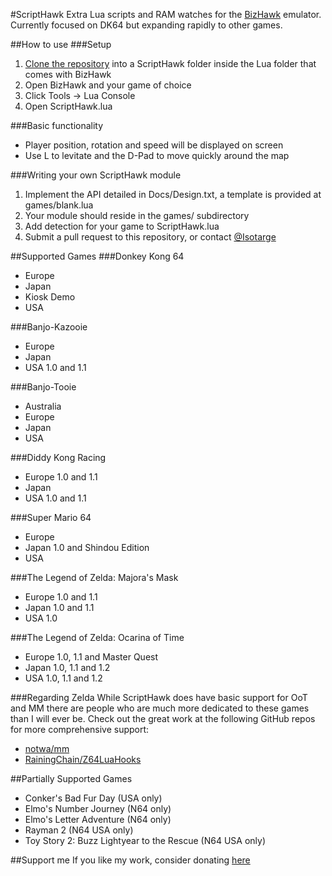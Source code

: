 #ScriptHawk
Extra Lua scripts and RAM watches for the [BizHawk](https://github.com/TASVideos/BizHawk) emulator. Currently focused on DK64 but expanding rapidly to other games.

##How to use
###Setup
1. [Clone the repository](https://help.github.com/articles/cloning-a-repository/) into a ScriptHawk folder inside the Lua folder that comes with BizHawk
2. Open BizHawk and your game of choice
3. Click Tools -> Lua Console
4. Open ScriptHawk.lua

###Basic functionality
- Player position, rotation and speed will be displayed on screen
- Use L to levitate and the D-Pad to move quickly around the map

###Writing your own ScriptHawk module
1. Implement the API detailed in Docs/Design.txt, a template is provided at games/blank.lua
2. Your module should reside in the games/ subdirectory
3. Add detection for your game to ScriptHawk.lua
4. Submit a pull request to this repository, or contact [@Isotarge](https://twitter.com/Isotarge)

##Supported Games
###Donkey Kong 64
- Europe
- Japan
- Kiosk Demo
- USA

###Banjo-Kazooie
- Europe
- Japan
- USA 1.0 and 1.1

###Banjo-Tooie
- Australia
- Europe
- Japan
- USA

###Diddy Kong Racing
- Europe 1.0 and 1.1
- Japan
- USA 1.0 and 1.1

###Super Mario 64
- Europe
- Japan 1.0 and Shindou Edition
- USA

###The Legend of Zelda: Majora's Mask
- Europe 1.0 and 1.1
- Japan 1.0 and 1.1
- USA 1.0

###The Legend of Zelda: Ocarina of Time
- Europe 1.0, 1.1 and Master Quest
- Japan 1.0, 1.1 and 1.2
- USA 1.0, 1.1 and 1.2

###Regarding Zelda
While ScriptHawk does have basic support for OoT and MM there are people who are much more dedicated to these games than I will ever be. Check out the great work at the following GitHub repos for more comprehensive support:  
- [notwa/mm](https://github.com/notwa/mm/tree/master/Lua)  
- [RainingChain/Z64LuaHooks](https://github.com/RainingChain/Z64LuaHooks)  

##Partially Supported Games
- Conker's Bad Fur Day (USA only)
- Elmo's Number Journey (N64 only)
- Elmo's Letter Adventure (N64 only)
- Rayman 2 (N64 USA only)
- Toy Story 2: Buzz Lightyear to the Rescue (N64 USA only)

##Support me
If you like my work, consider donating [here](https://streamtip.com/t/isotarge)